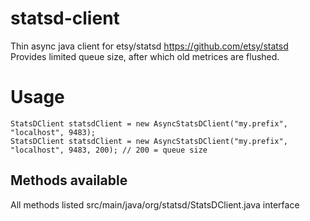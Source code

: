 statsd-client
=============

Thin async java client for etsy/statsd
https://github.com/etsy/statsd
Provides limited queue size, after which old metrices are flushed.

Usage
=====

```
StatsDClient statsdClient = new AsyncStatsDClient("my.prefix", "localhost", 9483);
StatsDClient statsdClient = new AsyncStatsDClient("my.prefix", "localhost", 9483, 200); // 200 = queue size
```

Methods available
-----------------

All methods listed src/main/java/org/statsd/StatsDClient.java interface
